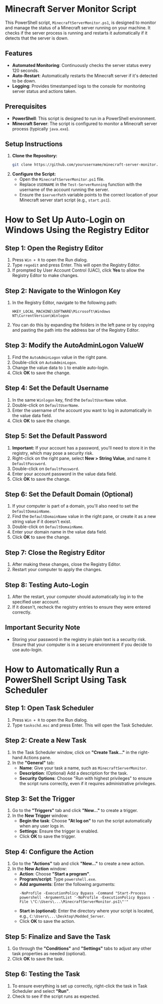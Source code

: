 # Minecraft Server Monitor Script

This PowerShell script, `MinecraftServerMonitor.ps1`, is designed to monitor and manage the status of a Minecraft server running on your machine. It checks if the server process is running and restarts it automatically if it detects that the server is down.

## Features

- **Automated Monitoring**: Continuously checks the server status every 120 seconds.
- **Auto-Restart**: Automatically restarts the Minecraft server if it's detected to be down.
- **Logging**: Provides timestamped logs to the console for monitoring server status and actions taken.

## Prerequisites

- **PowerShell**: This script is designed to run in a PowerShell environment.
- **Minecraft Server**: The script is configured to monitor a Minecraft server process (typically `java.exe`).

## Setup Instructions

1. **Clone the Repository:**
   ```bash
   git clone https://github.com/yourusername/minecraft-server-monitor.git
   
2. **Configure the Script:**
   - Open the `MinecraftServerMonitor.ps1` file.
   - Replace `USERNAME` in the `Test-ServerRunning` function with the username of the account running the server.
   - Ensure the `$serverPath` variable points to the correct location of your Minecraft server start script (e.g., `start.ps1`).


# How to Set Up Auto-Login on Windows Using the Registry Editor

## Step 1: Open the Registry Editor
1. Press `Win + R` to open the Run dialog.
2. Type `regedit` and press Enter. This will open the Registry Editor.
3. If prompted by User Account Control (UAC), click **Yes** to allow the Registry Editor to make changes.

## Step 2: Navigate to the Winlogon Key
1. In the Registry Editor, navigate to the following path:
   ```plaintext
   HKEY_LOCAL_MACHINE\SOFTWARE\Microsoft\Windows NT\CurrentVersion\Winlogon
   ```
2. You can do this by expanding the folders in the left pane or by copying and pasting the path into the address bar of the Registry Editor.

## Step 3: Modify the AutoAdminLogon ValueW
1. Find the `AutoAdminLogon` value in the right pane.
2. Double-click on `AutoAdminLogon`.
3. Change the value data to `1` to enable auto-login.
4. Click **OK** to save the change.

## Step 4: Set the Default Username
1. In the same `Winlogon` key, find the `DefaultUserName` value.
2. Double-click on `DefaultUserName`.
3. Enter the username of the account you want to log in automatically in the value data field.
4. Click **OK** to save the change.

## Step 5: Set the Default Password
1. **Important:** If your account has a password, you'll need to store it in the registry, which may pose a security risk.
2. Right-click on the right pane, select **New > String Value**, and name it `DefaultPassword`.
3. Double-click on `DefaultPassword`.
4. Enter your account password in the value data field.
5. Click **OK** to save the change.

## Step 6: Set the Default Domain (Optional)
1. If your computer is part of a domain, you'll also need to set the `DefaultDomainName`.
2. Find the `DefaultDomainName` value in the right pane, or create it as a new string value if it doesn't exist.
3. Double-click on `DefaultDomainName`.
4. Enter your domain name in the value data field.
5. Click **OK** to save the change.

## Step 7: Close the Registry Editor
1. After making these changes, close the Registry Editor.
2. Restart your computer to apply the changes.

## Step 8: Testing Auto-Login
1. After the restart, your computer should automatically log in to the specified user account.
2. If it doesn't, recheck the registry entries to ensure they were entered correctly.

## Important Security Note
- Storing your password in the registry in plain text is a security risk. Ensure that your computer is in a secure environment if you decide to use auto-login.



# How to Automatically Run a PowerShell Script Using Task Scheduler

## Step 1: Open Task Scheduler
1. Press `Win + R` to open the Run dialog.
2. Type `taskschd.msc` and press Enter. This will open the Task Scheduler.

## Step 2: Create a New Task
1. In the Task Scheduler window, click on **"Create Task…"** in the right-hand Actions pane.
2. In the **"General"** tab:
   - **Name**: Give your task a name, such as `MinecraftServerMonitor`.
   - **Description**: (Optional) Add a description for the task.
   - **Security Options**: Choose "Run with highest privileges" to ensure the script runs correctly, even if it requires administrative privileges.

## Step 3: Set the Trigger
1. Go to the **"Triggers"** tab and click **"New…"** to create a trigger.
2. In the **New Trigger** window:
   - **Begin the task**: Choose **"At log on"** to run the script automatically when any user logs in.
   - **Settings**: Ensure the trigger is enabled.
   - Click **OK** to save the trigger.

## Step 4: Configure the Action
1. Go to the **"Actions"** tab and click **"New…"** to create a new action.
2. In the **New Action** window:
   - **Action**: Choose **"Start a program"**.
   - **Program/script**: Type `powershell.exe`.
   - **Add arguments**: Enter the following arguments:
     ```plaintext
     -NoProfile -ExecutionPolicy Bypass -Command "Start-Process powershell -ArgumentList '-NoProfile -ExecutionPolicy Bypass -File \"C:\Users\...\MinecraftServerMonitor.ps1\"'"
     ```
   - **Start in (optional)**: Enter the directory where your script is located, e.g., `C:\Users\...\Desktop\Modded_Server`.
   - Click **OK** to save the action.

## Step 5: Finalize and Save the Task
1. Go through the **"Conditions"** and **"Settings"** tabs to adjust any other task properties as needed (optional).
2. Click **OK** to save the task.

## Step 6: Testing the Task
1. To ensure everything is set up correctly, right-click the task in Task Scheduler and select **"Run"**.
2. Check to see if the script runs as expected.
